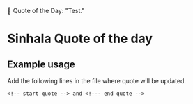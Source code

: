<!-- start quote -->
💬 Quote of the Day: "Test."
<!-- end quote -->

# Sinhala Quote of the day

## Example usage

Add the following lines in the file where quote will be updated.
```
<!-- start quote --> and <!--- end quote -->
```
